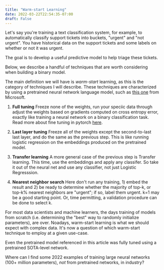 ```yaml
---
title: "Warm-start Learning"
date: 2022-03-22T22:54:35-07:00
draft: False
---
```


Let's say you're training a text classification system, for example, to automatically classify support tickets into buckets, "urgent" and "not urgent". You have historical data on the support tickets and some labels on whether or not it was urgent.

The goal is to develop a useful predictive model to help triage these tickets.

Below, we describe a handful of techniques that are worth considering when building a binary model.

The main definition we will have is _warm-start_ learning, as this is the category of techniques I will describe. These techniques are characterized by using a pretrained neural network language model, such as [this one](https://huggingface.co/sentence-transformers/all-MiniLM-L12-v2) from Microsoft. 

1. **Full tuning** Freeze none of the weights, run your speciic data through adjust the weights based on gradients computed on cross entropy error, exactly like training a neural network on a binary classification task. Read more about fine tuning in pytorch [here](https://huggingface.co/docs/transformers/training).

1. **Last layer tuning** Freeze all of the weights except the second-to-last last layer, and do the same as the previous step. This is like running logistic regression on the embeddings produced on the pretrained model.

3. **Transfer learning** A more general case of the previous step is Transfer learning. This time, use the embeddings and apply any classifer. So take it out of the neural net and use any classifier, not just Logistic Regresssion.

3. **Nearest neighbor search** Here don't run any training, 1) embed the result and 2) be ready to determine whether the majority of top-k, or top-k% nearest neighbors are "urgent"; if so, label them urgent. k=1 may be a good starting point. Or, time permitting, a validation procedure can be done to select k.

For most data scientists and machine learners, the days training of models from scratch (i.e. determining the "best" way to randomly initialize parameters), are over. Noadays, warm-start learning is what we should expect with complex data. It's now a question of which warm-start technique to employ at a given use-case.

Even the pretrained model referenced in this article was fully tuned using a pretrained SOTA-level network.

Where can I find some 2022 examples of training large neural networks (100+ million parameters), _not_ from pretrained networks, in industry?
